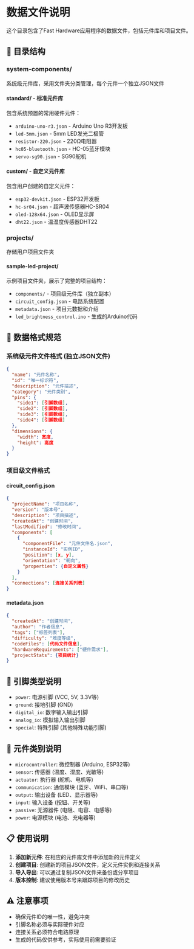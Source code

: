 # 数据文件说明

这个目录包含了Fast Hardware应用程序的数据文件，包括元件库和项目文件。

## 📁 目录结构

### system-components/
系统级元件库，采用文件夹分类管理，每个元件一个独立JSON文件

#### standard/ - 标准元件库
包含系统预置的常用硬件元件：
- `arduino-uno-r3.json` - Arduino Uno R3开发板
- `led-5mm.json` - 5mm LED发光二极管  
- `resistor-220.json` - 220Ω电阻器
- `hc05-bluetooth.json` - HC-05蓝牙模块
- `servo-sg90.json` - SG90舵机

#### custom/ - 自定义元件库
包含用户创建的自定义元件：
- `esp32-devkit.json` - ESP32开发板
- `hc-sr04.json` - 超声波传感器HC-SR04
- `oled-128x64.json` - OLED显示屏
- `dht22.json` - 温湿度传感器DHT22

### projects/
存储用户项目文件夹

#### sample-led-project/
示例项目文件夹，展示了完整的项目结构：
- `components/` - 项目级元件库（独立副本）
- `circuit_config.json` - 电路系统配置
- `metadata.json` - 项目元数据和介绍
- `led_brightness_control.ino` - 生成的Arduino代码

## 📝 数据格式规范

### 系统级元件文件格式 (独立JSON文件)
```json
{
  "name": "元件名称",
  "id": "唯一标识符", 
  "description": "元件描述",
  "category": "元件类别",
  "pins": {
    "side1": [引脚数组],
    "side2": [引脚数组],
    "side3": [引脚数组],
    "side4": [引脚数组]
  },
  "dimensions": {
    "width": 宽度,
    "height": 高度
  }
}
```

### 项目级文件格式

#### circuit_config.json
```json
{
  "projectName": "项目名称",
  "version": "版本号",
  "description": "项目描述", 
  "createdAt": "创建时间",
  "lastModified": "修改时间",
  "components": [
    {
      "componentFile": "元件文件名.json",
      "instanceId": "实例ID",
      "position": [x, y],
      "orientation": "朝向",
      "properties": {自定义属性}
    }
  ],
  "connections": [连接关系列表]
}
```

#### metadata.json
```json
{
  "createdAt": "创建时间",
  "author": "作者信息",
  "tags": ["标签列表"],
  "difficulty": "难度等级",
  "codeFiles": [代码文件信息],
  "hardwareRequirements": ["硬件需求"],
  "projectStats": {项目统计}
}
```

## 🔧 引脚类型说明

- `power`: 电源引脚 (VCC, 5V, 3.3V等)
- `ground`: 接地引脚 (GND)
- `digital_io`: 数字输入输出引脚
- `analog_io`: 模拟输入输出引脚
- `special`: 特殊引脚 (其他特殊功能引脚)

## 🎯 元件类别说明

- `microcontroller`: 微控制器 (Arduino, ESP32等)
- `sensor`: 传感器 (温度、湿度、光敏等)
- `actuator`: 执行器 (舵机、电机等)
- `communication`: 通信模块 (蓝牙、WiFi、串口等)
- `output`: 输出设备 (LED、显示器等)
- `input`: 输入设备 (按钮、开关等)
- `passive`: 无源器件 (电阻、电容、电感等)
- `power`: 电源模块 (电池、充电器等)

## 📋 使用说明

1. **添加新元件**: 在相应的元件库文件中添加新的元件定义
2. **创建项目**: 创建新的项目JSON文件，定义元件实例和连接关系
3. **导入导出**: 可以通过复制JSON文件来备份或分享项目
4. **版本控制**: 建议使用版本号来跟踪项目的修改历史

## ⚠️ 注意事项

- 确保元件ID的唯一性，避免冲突
- 引脚名称必须与实际硬件对应
- 连接关系必须符合电路原理
- 生成的代码仅供参考，实际使用前需要验证
